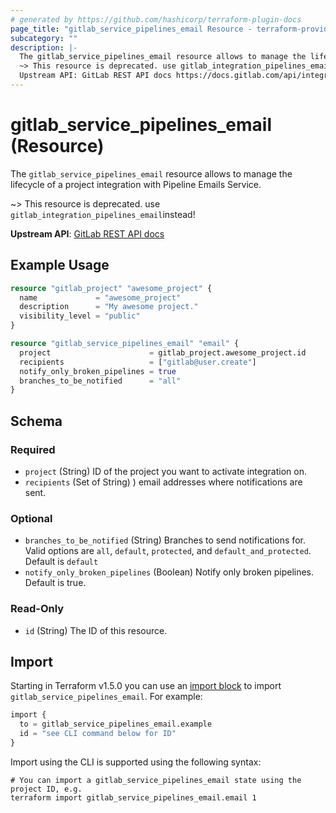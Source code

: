 ```yaml
---
# generated by https://github.com/hashicorp/terraform-plugin-docs
page_title: "gitlab_service_pipelines_email Resource - terraform-provider-gitlab"
subcategory: ""
description: |-
  The gitlab_service_pipelines_email resource allows to manage the lifecycle of a project integration with Pipeline Emails Service.
  ~> This resource is deprecated. use gitlab_integration_pipelines_emailinstead!
  Upstream API: GitLab REST API docs https://docs.gitlab.com/api/integrations/#pipeline-emails
---
```


# gitlab_service_pipelines_email (Resource)

The `gitlab_service_pipelines_email` resource allows to manage the lifecycle of a project integration with Pipeline Emails Service.

~> This resource is deprecated. use `gitlab_integration_pipelines_email`instead!

**Upstream API**: [GitLab REST API docs](https://docs.gitlab.com/api/integrations/#pipeline-emails)

## Example Usage

```terraform
resource "gitlab_project" "awesome_project" {
  name             = "awesome_project"
  description      = "My awesome project."
  visibility_level = "public"
}

resource "gitlab_service_pipelines_email" "email" {
  project                      = gitlab_project.awesome_project.id
  recipients                   = ["gitlab@user.create"]
  notify_only_broken_pipelines = true
  branches_to_be_notified      = "all"
}
```

<!-- schema generated by tfplugindocs -->
## Schema

### Required

- `project` (String) ID of the project you want to activate integration on.
- `recipients` (Set of String) ) email addresses where notifications are sent.

### Optional

- `branches_to_be_notified` (String) Branches to send notifications for. Valid options are `all`, `default`, `protected`, and `default_and_protected`. Default is `default`
- `notify_only_broken_pipelines` (Boolean) Notify only broken pipelines. Default is true.

### Read-Only

- `id` (String) The ID of this resource.

## Import

Starting in Terraform v1.5.0 you can use an [import block](https://developer.hashicorp.com/terraform/language/import) to import `gitlab_service_pipelines_email`. For example:
```terraform
import {
  to = gitlab_service_pipelines_email.example
  id = "see CLI command below for ID"
}
```

Import using the CLI is supported using the following syntax:

```shell
# You can import a gitlab_service_pipelines_email state using the project ID, e.g.
terraform import gitlab_service_pipelines_email.email 1
```
